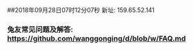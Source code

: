 ##2018年09月28日07时12分07秒 新址: 159.65.52.141
### 兔友常见问题及解答: https://github.com/wanggonging/d/blob/w/FAQ.md
